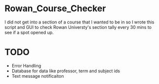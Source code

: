 # Rowan_Course_Checker

I did not get into a section of a course that I wanted to be in so I wrote this script and GUI to check Rowan Universty's section tally every 30 mins to see if a spot opened up.

# TODO
* Error Handling
* Database for data like professor, term and subject ids
* Text message notificaiton
